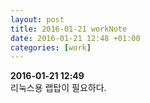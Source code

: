 ```yaml
---
layout: post
title: 2016-01-21 workNote
date: 2016-01-21 12:48 +01:00
categories: [work]
---
```

**2016-01-21 12:49**  
리눅스용 랩탑이 필요하다.
